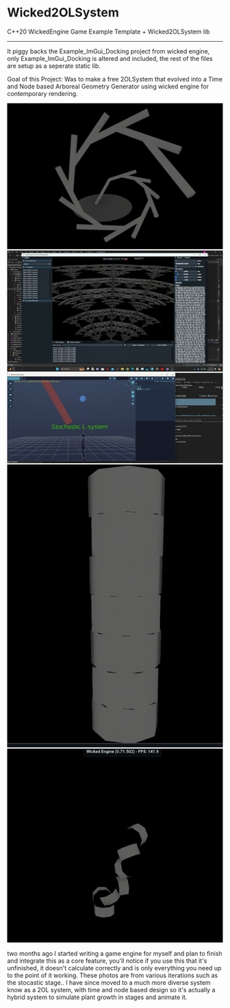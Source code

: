 # Wicked2OLSystem
C++20 WickedEngine Game Example Template + Wicked2OLSystem lib


------------

It piggy backs the Example_ImGui_Docking project from wicked engine, only Example_ImGui_Docking is altered and included, the rest of the files are setup as a seperate static lib. 

Goal of this Project:
Was to make a free 2OLSystem that evolved into a Time and Node based Arboreal Geometry Generator using wicked engine for contemporary rendering.


![](https://raw.githubusercontent.com/Autodidac/WickedTwoOLSystem/master/1.png)
![](https://raw.githubusercontent.com/Autodidac/WickedTwoOLSystem/master/4.png)![](https://raw.githubusercontent.com/Autodidac/WickedTwoOLSystem/master/3.png)![](https://raw.githubusercontent.com/Autodidac/WickedTwoOLSystem/master/2.png)![](https://raw.githubusercontent.com/Autodidac/WickedTwoOLSystem/master/5.png)


two months ago I started writing a game engine for myself and plan to finish and integrate this as a core feature, you'll notice if you use this that it's unfinished, it doesn't calculate correctly and is only everything you need up to the point of it working. These photos are from various iterations such as the stocastic stage.. I have since moved to a much more diverse system know as a 2OL system, with time and node based design so it's actually a hybrid system to simulate plant growth in stages and animate it.

